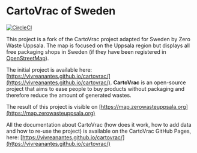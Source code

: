 # CartoVrac of Sweden

[![CircleCI](https://circleci.com/gh/Nicpanel/cartovrac.svg?style=svg)](https://circleci.com/gh/Nicpanel/cartovrac)

This project is a fork of the CartoVrac project adapted for Sweden by Zero Waste Uppsala. The map is focused on the Uppsala region but displays all free packaging shops in Sweden (if they have been registered in [OpenStreetMap](https://www.openstreetmap.org)).

The initial project is available here: [https://vivreanantes.github.io/cartovrac/](https://vivreanantes.github.io/cartovrac/).
**CartoVrac** is an open-source project that aims to ease people to buy products without packaging and therefore reduce the amount of generated wastes.

The result of this project is visible on [https://map.zerowasteuppsala.org](https://map.zerowasteuppsala.org) 

All the documentation about CartoVrac (how does it work, how to add data and how to re-use the project) is available on the CartoVrac GitHub Pages, here: [https://vivreanantes.github.io/cartovrac/](https://vivreanantes.github.io/cartovrac/)
